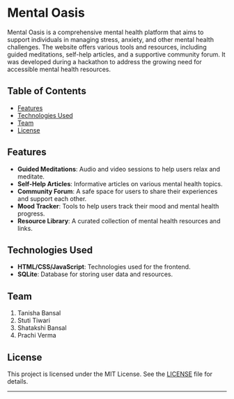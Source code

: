 # Mental Oasis

Mental Oasis is a comprehensive mental health platform that aims to support individuals in managing stress, anxiety, and other mental health challenges. The website offers various tools and resources, including guided meditations, self-help articles, and a supportive community forum. It was developed during a hackathon to address the growing need for accessible mental health resources.


## Table of Contents

- [Features](#features)
- [Technologies Used](#technologies-used)
- [Team](#team)
- [License](#license)

## Features

- **Guided Meditations**: Audio and video sessions to help users relax and meditate.
- **Self-Help Articles**: Informative articles on various mental health topics.
- **Community Forum**: A safe space for users to share their experiences and support each other.
- **Mood Tracker**: Tools to help users track their mood and mental health progress.
- **Resource Library**: A curated collection of mental health resources and links.

## Technologies Used

- **HTML/CSS/JavaScript**: Technologies used for the frontend.
- **SQLite**: Database for storing user data and resources.

## Team 

1. Tanisha Bansal
2. Stuti Tiwari
3. Shatakshi Bansal
4. Prachi Verma

## License

This project is licensed under the MIT License. See the [LICENSE](LICENSE.txt) file for details.

---
